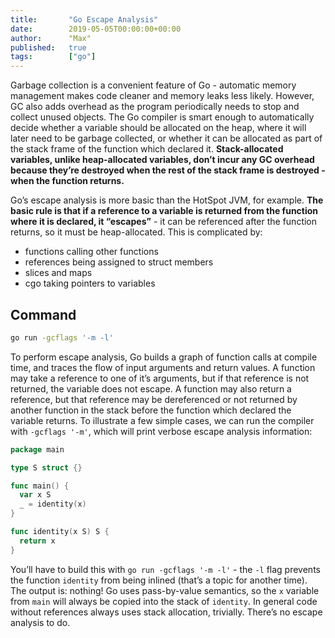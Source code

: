 ```yaml
---
title:       "Go Escape Analysis"
date:        2019-05-05T00:00:00+00:00
author:      "Max"
published:   true
tags:        ["go"]
---
```


Garbage collection is a convenient feature of Go - automatic memory management makes code cleaner and memory leaks less likely. However, GC also adds overhead as the program periodically needs to stop and collect unused objects. The Go compiler is smart enough to automatically decide whether a variable should be allocated on the heap, where it will later need to be garbage collected, or whether it can be allocated as part of the stack frame of the function which declared it. **Stack-allocated variables, unlike heap-allocated variables, don’t incur any GC overhead because they’re destroyed when the rest of the stack frame is destroyed - when the function returns.**

Go’s escape analysis is more basic than the HotSpot JVM, for example. **The basic rule is that if a reference to a variable is returned from the function where it is declared, it “escapes”** - it can be referenced after the function returns, so it must be heap-allocated. This is complicated by:

- functions calling other functions
- references being assigned to struct members
- slices and maps
- cgo taking pointers to variables

## Command

```bash
go run -gcflags '-m -l'
```

To perform escape analysis, Go builds a graph of function calls at compile time, and traces the flow of input arguments and return values. A function may take a reference to one of it’s arguments, but if that reference is not returned, the variable does not escape. A function may also return a reference, but that reference may be dereferenced or not returned by another function in the stack before the function which declared the variable returns. To illustrate a few simple cases, we can run the compiler with `-gcflags '-m'`, which will print verbose escape analysis information:

```go
package main

type S struct {}

func main() {
  var x S
  _ = identity(x)
}

func identity(x S) S {
  return x
}
```

You’ll have to build this with `go run -gcflags '-m -l'` - the `-l` flag prevents the function `identity` from being inlined (that’s a topic for another time). The output is: nothing! Go uses pass-by-value semantics, so the `x` variable from `main` will always be copied into the stack of `identity`. In general code without references always uses stack allocation, trivially. There’s no escape analysis to do.
